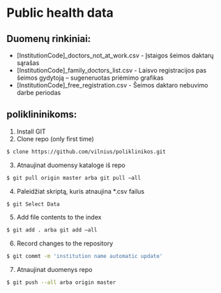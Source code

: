 # Public health data

## Duomenų rinkiniai:
* [InstitutionCode]_doctors_not_at_work.csv - Įstaigos šeimos daktarų sąrašas 
* [InstitutionCode]_family_doctors_list.csv - Laisvo registracijos pas šeimos gydytoją – sugeneruotas priėmimo grafikas
* [InstitutionCode]_free_registration.csv - Šeimos daktaro nebuvimo darbe periodas 


## poliklininikoms:
1.	Install GIT
2.	Clone repo (only first time) 
```sh
$ clone https://github.com/vilnius/poliklinikos.git
```
3.	Atnaujinat duomensy kataloge iš repo 
```sh
$ git pull origin master arba git pull –all
```
4.	Paleidžiat skriptą, kuris atnaujina *.csv failus
```sh
$ git Select Data
```
5. Add file contents to the index
```sh
$ git add . arba git add –all
```
6.	Record changes to the repository
```sh
$ git commt -m 'institution name automatic update' 
```

7.	Atnaujinat duomenys repo
```sh
$ git push --all arba origin master
```
